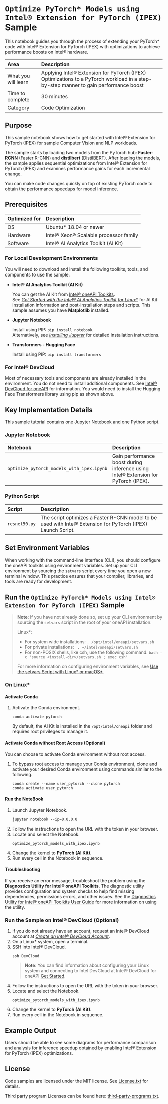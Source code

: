 # `Optimize PyTorch* Models using Intel® Extension for PyTorch (IPEX)` Sample

This notebook guides you through the process of extending your PyTorch* code with Intel® Extension for PyTorch (IPEX) with optimizations to achieve performance boosts on Intel® hardware.

| Area                  | Description
|:---                   |:---
| What you will learn   | Applying Intel® Extension for PyTorch (IPEX) Optimizations to a PyTorch workload in a step-by-step manner to gain performance boost
| Time to complete      | 30 minutes
| Category              | Code Optimization

## Purpose

This sample notebook shows how to get started with Intel® Extension for PyTorch (IPEX) for sample Computer Vision and NLP workloads.

The sample starts by loading two models from the PyTorch hub: **Faster-RCNN** (Faster R-CNN) and **distilbert** (DistilBERT). After loading the models, the sample applies sequential optimizations from Intel® Extension for PyTorch (IPEX) and examines performance gains for each incremental change.

You can make code changes quickly on top of existing PyTorch code to obtain the performance speedups for model inference.

## Prerequisites

| Optimized for          | Description
|:---                    |:---
| OS                     | Ubuntu* 18.04 or newer
| Hardware               | Intel® Xeon® Scalable processor family
| Software               | Intel® AI Analytics Toolkit (AI Kit)

### For Local Development Environments

You will need to download and install the following toolkits, tools, and components to use the sample.

- **Intel® AI Analytics Toolkit (AI Kit)**

  You can get the AI Kit from [Intel® oneAPI Toolkits](https://www.intel.com/content/www/us/en/developer/tools/oneapi/toolkits.html#analytics-kit). <br> See [*Get Started with the Intel® AI Analytics Toolkit for Linux**](https://www.intel.com/content/www/us/en/develop/documentation/get-started-with-ai-linux) for AI Kit installation information and post-installation steps and scripts. This sample assumes you have **Matplotlib** installed.


- **Jupyter Notebook**

  Install using PIP: `pip install notebook`. <br> Alternatively, see [*Installing Jupyter*](https://jupyter.org/install) for detailed installation instructions.

- **Transformers - Hugging Face**

  Install using PIP: `pip install transformers`

### For Intel® DevCloud

Most of necessary tools and components are already installed in the environment. You do not need to install additional components. See [Intel® DevCloud for oneAPI](https://devcloud.intel.com/oneapi/get_started/) for information. You would need to install the Hugging Face Transformers library using pip as shown above.

## Key Implementation Details

This sample tutorial contains one Jupyter Notebook and one Python script.

### Jupyter Notebook

| Notebook                                 | Description
|:---                                      |:---
|`optimize_pytorch_models_with_ipex.ipynb` |Gain performance boost during inference using Intel® Extension for PyTorch (IPEX).

### Python Script

| Script              | Description
|:---                 |:---
|`resnet50.py`        |The script optimizes a Faster R-CNN model to be used with Intel® Extension for PyTorch (IPEX) Launch Script.


## Set Environment Variables

When working with the command-line interface (CLI), you should configure the oneAPI toolkits using environment variables. Set up your CLI environment by sourcing the `setvars` script every time you open a new terminal window. This practice ensures that your compiler, libraries, and tools are ready for development.

## Run the `Optimize PyTorch* Models using Intel® Extension for PyTorch (IPEX)` Sample

> **Note**: If you have not already done so, set up your CLI
> environment by sourcing  the `setvars` script in the root of your oneAPI installation.
>
> Linux*:
> - For system wide installations: `. /opt/intel/oneapi/setvars.sh`
> - For private installations: ` . ~/intel/oneapi/setvars.sh`
> - For non-POSIX shells, like csh, use the following command: `bash -c 'source <install-dir>/setvars.sh ; exec csh'`
>
> For more information on configuring environment variables, see [Use the setvars Script with Linux* or macOS*](https://www.intel.com/content/www/us/en/develop/documentation/oneapi-programming-guide/top/oneapi-development-environment-setup/use-the-setvars-script-with-linux-or-macos.html).

### On Linux*

#### Activate Conda

1. Activate the Conda environment.

    ```
    conda activate pytorch
    ```

   By default, the AI Kit is installed in the `/opt/intel/oneapi` folder and requires root privileges to manage it.

#### Activate Conda without Root Access (Optional)

You can choose to activate Conda environment without root access.

1. To bypass root access to manage your Conda environment, clone and activate your desired Conda environment using commands similar to the following.

   ```
   conda create --name user_pytorch --clone pytorch
   conda activate user_pytorch
   ```

#### Run the NoteBook

1. Launch Jupyter Notebook.
   ```
   jupyter notebook --ip=0.0.0.0
   ```
2. Follow the instructions to open the URL with the token in your browser.
3. Locate and select the Notebook.
   ```
   optimize_pytorch_models_with_ipex.ipynb
   ```
4. Change the kernel to **PyTorch (AI Kit)**.
5. Run every cell in the Notebook in sequence.

#### Troubleshooting

If you receive an error message, troubleshoot the problem using the **Diagnostics Utility for Intel® oneAPI Toolkits**. The diagnostic utility provides configuration and system checks to help find missing dependencies, permissions errors, and other issues. See the [Diagnostics Utility for Intel® oneAPI Toolkits User Guide](https://www.intel.com/content/www/us/en/develop/documentation/diagnostic-utility-user-guide/top.html) for more information on using the utility.

### Run the Sample on Intel® DevCloud (Optional)

1. If you do not already have an account, request an Intel® DevCloud account at [*Create an Intel® DevCloud Account*](https://intelsoftwaresites.secure.force.com/DevCloud/oneapi).
2. On a Linux* system, open a terminal.
3. SSH into Intel® DevCloud.
   ```
   ssh DevCloud
   ```
   > **Note**: You can find information about configuring your Linux system and connecting to Intel DevCloud at Intel® DevCloud for oneAPI [Get Started](https://devcloud.intel.com/oneapi/get_started).
4. Follow the instructions to open the URL with the token in your browser.
3. Locate and select the Notebook.
   ```
   optimize_pytorch_models_with_ipex.ipynb
   ```
4. Change the kernel to **PyTorch (AI Kit)**.
7. Run every cell in the Notebook in sequence.

## Example Output

Users should be able to see some diagrams for performance comparison and analysis for inference speedup obtained by enabling Intel® Extension for PyTorch (IPEX) optimizations.

## License

Code samples are licensed under the MIT license. See
[License.txt](https://github.com/oneapi-src/oneAPI-samples/blob/master/License.txt) for details.

Third party program Licenses can be found here: [third-party-programs.txt](https://github.com/oneapi-src/oneAPI-samples/blob/master/third-party-programs.txt).